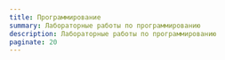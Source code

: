 ```yaml
---
title: Программирование 
summary: Лабораторные работы по программированию
description: Лабораторные работы по программированию
paginate: 20
---
```

